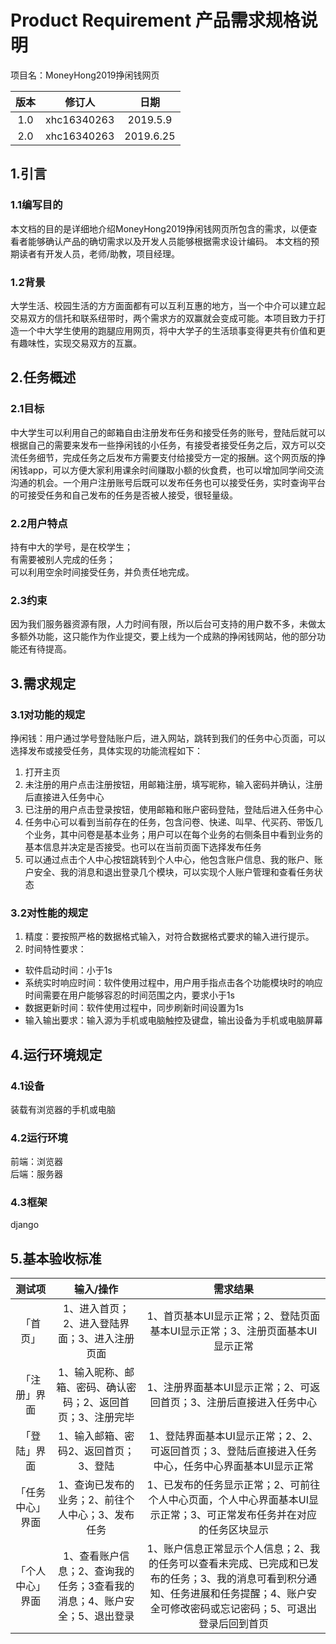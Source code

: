 # Product Requirement 产品需求规格说明
项目名：MoneyHong2019挣闲钱网页

|版本 | 修订人 | 日期 |
|:--:|:--:|:--:|
|1.0 | xhc16340263 | 2019.5.9|
|2.0 | xhc16340263 | 2019.6.25|



## 1.引言
### 1.1编写目的
本文档的目的是详细地介绍MoneyHong2019挣闲钱网页所包含的需求，以便查看者能够确认产品的确切需求以及开发人员能够根据需求设计编码。
本文档的预期读者有开发人员，老师/助教，项目经理。
### 1.2背景
大学生活、校园生活的方方面面都有可以互利互惠的地方，当一个中介可以建立起交易双方的信托和联系纽带时，两个需求方的双赢就会变成可能。本项目致力于打造一个中大学生使用的跑腿应用网页，将中大学子的生活琐事变得更共有价值和更有趣味性，实现交易双方的互赢。
## 2.任务概述
### 2.1目标  
中大学生可以利用自己的邮箱自由注册发布任务和接受任务的账号，登陆后就可以根据自己的需要来发布一些挣闲钱的小任务，有接受者接受任务之后，双方可以交流任务细节，完成任务之后发布方需要支付给接受方一定的报酬。这个网页版的挣闲钱app，可以方便大家利用课余时间赚取小额的伙食费，也可以增加同学间交流沟通的机会。一个用户注册账号后既可以发布任务也可以接受任务，实时查询平台的可接受任务和自己发布的任务是否被人接受，很轻量级。
### 2.2用户特点  
持有中大的学号，是在校学生；  
有需要被别人完成的任务；  
可以利用空余时间接受任务，并负责任地完成。  
### 2.3约束  
因为我们服务器资源有限，人力时间有限，所以后台可支持的用户数不多，未做太多额外功能，这只能作为作业提交，要上线为一个成熟的挣闲钱网站，他的部分功能还有待提高。
## 3.需求规定  
### 3.1对功能的规定  
挣闲钱：用户通过学号登陆账户后，进入网站，跳转到我们的任务中心页面，可以选择发布或接受任务，具体实现的功能流程如下：  
1. 打开主页  
2. 未注册的用户点击注册按钮，用邮箱注册，填写昵称，输入密码并确认，注册后直接进入任务中心  
3. 已注册的用户点击登录按钮，使用邮箱和账户密码登陆，登陆后进入任务中心  
4. 任务中心可以看到当前存在的任务，包含问卷、快递、叫早、代买药、带饭几个业务，其中问卷是基本业务；用户可以在每个业务的右侧条目中看到业务的基本信息并决定是否接受。也可以在当前页面下选择发布任务   
5. 可以通过点击个人中心按钮跳转到个人中心，他包含账户信息、我的账户、账户安全、我的消息和退出登录几个模块，可以实现个人账户管理和查看任务状态  
### 3.2对性能的规定  
1. 精度：要按照严格的数据格式输入，对符合数据格式要求的输入进行提示。  
2. 时间特性要求：    
* 软件启动时间：小于1s  
* 系统实时响应时间：软件使用过程中，用户用手指点击各个功能模块时的响应时间需要在用户能够容忍的时间范围之内，要求小于1s  
* 数据更新时间：软件使用过程中，同步刷新时间设置为1s    
* 输入输出要求：输入源为手机或电脑触控及键盘，输出设备为手机或电脑屏幕  
## 4.运行环境规定  
### 4.1设备  
装载有浏览器的手机或电脑  
### 4.2运行环境  
前端：浏览器  
后端：服务器  
### 4.3框架  
django  
## 5.基本验收标准  
|测试项 | 输入/操作 | 需求结果 |
|:--:|:--:|:--:|
|「首页」 | 1、进入首页；2、进入登陆界面；3、进入注册页面| 1、首页基本UI显示正常；2、登陆页面基本UI显示正常；3、注册页面基本UI显示正常|
|「注册」界面 | 1、输入昵称、邮箱、密码、确认密码；2、返回首页；3、注册完毕| 1、注册界面基本UI显示正常；2、可返回首页；3、注册后直接进入任务中心|  
|「登陆」界面 | 1、输入邮箱、密码2、返回首页；3、登陆| 1、登陆界面基本UI显示正常；2、2、可返回首页；3、登陆后直接进入任务中心，任务中心界面基本UI显示正常|  
|「任务中心」界面 | 1、查询已发布的业务；2、前往个人中心；3、发布任务| 1、已发布的任务显示正常；2、可前往个人中心页面，个人中心界面基本UI显示正常；3、可正常发布任务并在对应的任务区块显示|  
|「个人中心」界面 | 1、查看账户信息；2、查询我的任务；3查看我的消息；4、账户安全；5、退出登录| 1、账户信息正常显示个人信息；2、我的任务可以查看未完成、已完成和已发布的任务；3、我的消息可看到积分通知、任务进展和任务提醒；4、账户安全可修改密码或忘记密码；5、可退出登录后回到首页|    
